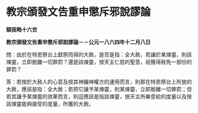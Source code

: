 # 教宗頒發文告重申懲斥邪說謬論


**額我略十六世**

**教宗頒發文告重申懲斥邪說謬論－－公元一八六四年十二月八日**





問：由於在特恩祭台上獻祭而得的大赦，是否是指：全大赦，若讓於某煉靈，則該煉靈，立即脫離一切罪罰？還是該煉靈，按天主仁慈的聖意，祇獲得赦免一部份的罪罰？

答：若按於大赦人的心意及按其神鑰神權方的運用而言，則那在特恩祭台上所放的大赦，應該是指：全大赦；若把它讓予某煉靈，則某煉靈，立即脫離一切罪罰；但若其讓予某煉靈的效果而言，則這應該是指該煉靈，按天主所樂意給的度量以及按該煉靈能夠接受的度量，所獲的大赦。

